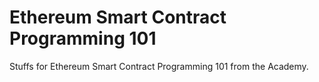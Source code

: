 # Ethereum Smart Contract Programming 101

Stuffs for Ethereum Smart Contract Programming 101 from the Academy.
